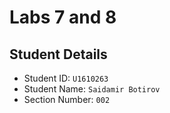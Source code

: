 # Labs 7 and 8

## Student Details

- Student ID: `U1610263`
- Student Name: `Saidamir Botirov`
- Section Number: `002`
